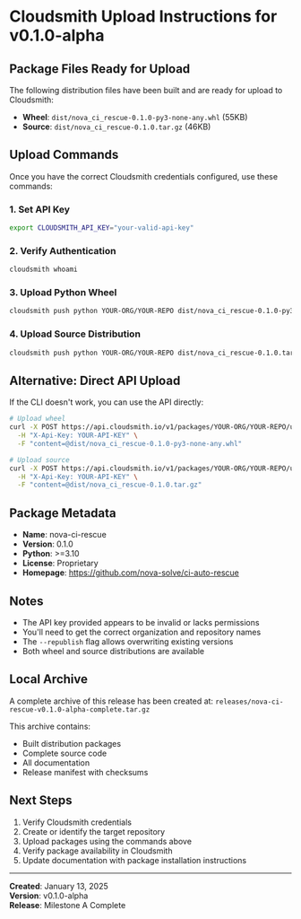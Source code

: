# Cloudsmith Upload Instructions for v0.1.0-alpha

## Package Files Ready for Upload

The following distribution files have been built and are ready for upload to Cloudsmith:

- **Wheel**: `dist/nova_ci_rescue-0.1.0-py3-none-any.whl` (55KB)
- **Source**: `dist/nova_ci_rescue-0.1.0.tar.gz` (46KB)

## Upload Commands

Once you have the correct Cloudsmith credentials configured, use these commands:

### 1. Set API Key

```bash
export CLOUDSMITH_API_KEY="your-valid-api-key"
```

### 2. Verify Authentication

```bash
cloudsmith whoami
```

### 3. Upload Python Wheel

```bash
cloudsmith push python YOUR-ORG/YOUR-REPO dist/nova_ci_rescue-0.1.0-py3-none-any.whl --republish
```

### 4. Upload Source Distribution

```bash
cloudsmith push python YOUR-ORG/YOUR-REPO dist/nova_ci_rescue-0.1.0.tar.gz --republish
```

## Alternative: Direct API Upload

If the CLI doesn't work, you can use the API directly:

```bash
# Upload wheel
curl -X POST https://api.cloudsmith.io/v1/packages/YOUR-ORG/YOUR-REPO/upload/python/ \
  -H "X-Api-Key: YOUR-API-KEY" \
  -F "content=@dist/nova_ci_rescue-0.1.0-py3-none-any.whl"

# Upload source
curl -X POST https://api.cloudsmith.io/v1/packages/YOUR-ORG/YOUR-REPO/upload/python/ \
  -H "X-Api-Key: YOUR-API-KEY" \
  -F "content=@dist/nova_ci_rescue-0.1.0.tar.gz"
```

## Package Metadata

- **Name**: nova-ci-rescue
- **Version**: 0.1.0
- **Python**: >=3.10
- **License**: Proprietary
- **Homepage**: https://github.com/nova-solve/ci-auto-rescue

## Notes

- The API key provided appears to be invalid or lacks permissions
- You'll need to get the correct organization and repository names
- The `--republish` flag allows overwriting existing versions
- Both wheel and source distributions are available

## Local Archive

A complete archive of this release has been created at:
`releases/nova-ci-rescue-v0.1.0-alpha-complete.tar.gz`

This archive contains:

- Built distribution packages
- Complete source code
- All documentation
- Release manifest with checksums

## Next Steps

1. Verify Cloudsmith credentials
2. Create or identify the target repository
3. Upload packages using the commands above
4. Verify package availability in Cloudsmith
5. Update documentation with package installation instructions

---

**Created**: January 13, 2025  
**Version**: v0.1.0-alpha  
**Release**: Milestone A Complete
